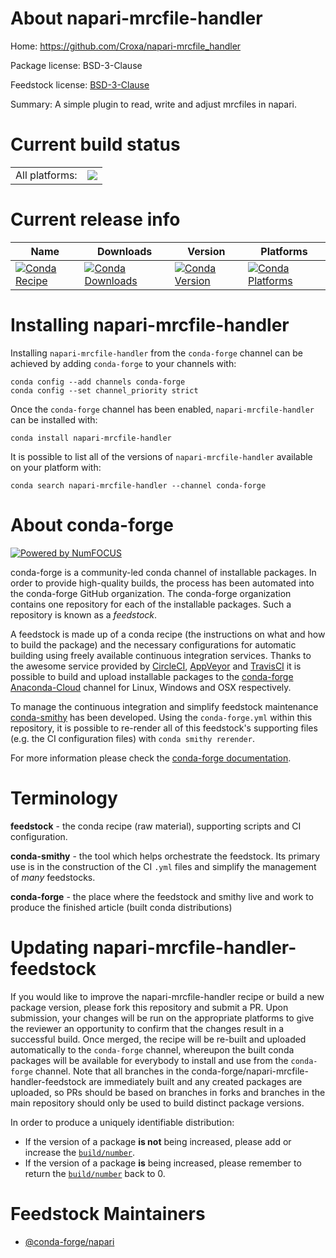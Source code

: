 About napari-mrcfile-handler
============================

Home: https://github.com/Croxa/napari-mrcfile_handler

Package license: BSD-3-Clause

Feedstock license: [BSD-3-Clause](https://github.com/conda-forge/napari-mrcfile-handler-feedstock/blob/master/LICENSE.txt)

Summary: A simple plugin to read, write and adjust mrcfiles in napari.

Current build status
====================


<table><tr><td>All platforms:</td>
    <td>
      <a href="https://dev.azure.com/conda-forge/feedstock-builds/_build/latest?definitionId=15364&branchName=master">
        <img src="https://dev.azure.com/conda-forge/feedstock-builds/_apis/build/status/napari-mrcfile-handler-feedstock?branchName=master">
      </a>
    </td>
  </tr>
</table>

Current release info
====================

| Name | Downloads | Version | Platforms |
| --- | --- | --- | --- |
| [![Conda Recipe](https://img.shields.io/badge/recipe-napari--mrcfile--handler-green.svg)](https://anaconda.org/conda-forge/napari-mrcfile-handler) | [![Conda Downloads](https://img.shields.io/conda/dn/conda-forge/napari-mrcfile-handler.svg)](https://anaconda.org/conda-forge/napari-mrcfile-handler) | [![Conda Version](https://img.shields.io/conda/vn/conda-forge/napari-mrcfile-handler.svg)](https://anaconda.org/conda-forge/napari-mrcfile-handler) | [![Conda Platforms](https://img.shields.io/conda/pn/conda-forge/napari-mrcfile-handler.svg)](https://anaconda.org/conda-forge/napari-mrcfile-handler) |

Installing napari-mrcfile-handler
=================================

Installing `napari-mrcfile-handler` from the `conda-forge` channel can be achieved by adding `conda-forge` to your channels with:

```
conda config --add channels conda-forge
conda config --set channel_priority strict
```

Once the `conda-forge` channel has been enabled, `napari-mrcfile-handler` can be installed with:

```
conda install napari-mrcfile-handler
```

It is possible to list all of the versions of `napari-mrcfile-handler` available on your platform with:

```
conda search napari-mrcfile-handler --channel conda-forge
```


About conda-forge
=================

[![Powered by
NumFOCUS](https://img.shields.io/badge/powered%20by-NumFOCUS-orange.svg?style=flat&colorA=E1523D&colorB=007D8A)](https://numfocus.org)

conda-forge is a community-led conda channel of installable packages.
In order to provide high-quality builds, the process has been automated into the
conda-forge GitHub organization. The conda-forge organization contains one repository
for each of the installable packages. Such a repository is known as a *feedstock*.

A feedstock is made up of a conda recipe (the instructions on what and how to build
the package) and the necessary configurations for automatic building using freely
available continuous integration services. Thanks to the awesome service provided by
[CircleCI](https://circleci.com/), [AppVeyor](https://www.appveyor.com/)
and [TravisCI](https://travis-ci.com/) it is possible to build and upload installable
packages to the [conda-forge](https://anaconda.org/conda-forge)
[Anaconda-Cloud](https://anaconda.org/) channel for Linux, Windows and OSX respectively.

To manage the continuous integration and simplify feedstock maintenance
[conda-smithy](https://github.com/conda-forge/conda-smithy) has been developed.
Using the ``conda-forge.yml`` within this repository, it is possible to re-render all of
this feedstock's supporting files (e.g. the CI configuration files) with ``conda smithy rerender``.

For more information please check the [conda-forge documentation](https://conda-forge.org/docs/).

Terminology
===========

**feedstock** - the conda recipe (raw material), supporting scripts and CI configuration.

**conda-smithy** - the tool which helps orchestrate the feedstock.
                   Its primary use is in the construction of the CI ``.yml`` files
                   and simplify the management of *many* feedstocks.

**conda-forge** - the place where the feedstock and smithy live and work to
                  produce the finished article (built conda distributions)


Updating napari-mrcfile-handler-feedstock
=========================================

If you would like to improve the napari-mrcfile-handler recipe or build a new
package version, please fork this repository and submit a PR. Upon submission,
your changes will be run on the appropriate platforms to give the reviewer an
opportunity to confirm that the changes result in a successful build. Once
merged, the recipe will be re-built and uploaded automatically to the
`conda-forge` channel, whereupon the built conda packages will be available for
everybody to install and use from the `conda-forge` channel.
Note that all branches in the conda-forge/napari-mrcfile-handler-feedstock are
immediately built and any created packages are uploaded, so PRs should be based
on branches in forks and branches in the main repository should only be used to
build distinct package versions.

In order to produce a uniquely identifiable distribution:
 * If the version of a package **is not** being increased, please add or increase
   the [``build/number``](https://docs.conda.io/projects/conda-build/en/latest/resources/define-metadata.html#build-number-and-string).
 * If the version of a package **is** being increased, please remember to return
   the [``build/number``](https://docs.conda.io/projects/conda-build/en/latest/resources/define-metadata.html#build-number-and-string)
   back to 0.

Feedstock Maintainers
=====================

* [@conda-forge/napari](https://github.com/conda-forge/napari/)

